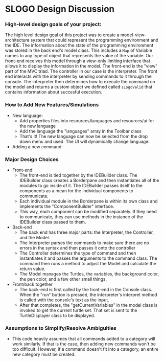 # SLOGO Design Discussion

### High-level design goals of your project:

The high level design goal of this project was to create a model-view-architecture system that could represent the programming environment and the IDE. The information about the state of the programming environment was stored in the back end's model class. This includes a ``Map`` of Variable names to any type of object that represents the value of the variable. Our front-end receives this model through a view-only limiting interface that allows it to display the information in the model. The front-end is the "view" part of the MVC triad. The controller in our case is the interpreter. The front end interacts with the interpreter by sending commands to it through the console. The interpreter then determines how to execute the command on the model and returns a custom object we defined called ``sLogoValid`` that contains information about succesful execution.

### How to Add New Features/Simulations
* New language:
	* Add properties files into resources/languages and resources/ui for the new language
	* Add the language the "languages" array in the Toolbar class
	* That's it! The new language can now be selected from the drop down menu and used. The UI will dynamically change language.
* Adding a new command:
	
### Major Design Choices
* Front-end
	* The front-end is tied together by the IDEBuilder class. The IDEBuilder class creates a Borderpane and then instantiates all of the modules to go inside of it. The IDEBuilder passes itself to the components as a mean for the individual components to communicate.
	* Each individual module in the Borderpane is within its own class and implements the "ComponentBuilder" interface. 
	* This way, each component can be modified separately. If they need to communicate, they can use methods in the instance of the IDEBuilder class passed to them.
* Back-end
    * The back end has three major parts: the Interpreter, the Controller, and the Model.
    * The Interpreter parses the commands to make sure there are no errors in the syntax and then passes it onto the controller
    * The Controller determines the type of command and then instantiates it and passes the arguments to the command class. The command then runs a method to adjust the Model and calculate the return value.
    * The Model manages the Turtles, the variables, the background color, the pen color, and a few other small things.
* Front/back together
	* The back-end is first called by the front-end in the Console class. When the "run" button is pressed, the interpreter's interpret method is called with the console's text as the input.
	* After that completes, the "getCurrentVariables" in the model class is invoked to get the current turtle set. That set is sent to the TurtleDisplayer class to be displayed.

### Assumptions to Simplify/Resolve Ambiguities
* This code heavily assumes that all commands added to a category will work similarly. If that is the case, then adding new commands won't be too difficult. However, if a command doesn't fit into a category, an entire new category must be created. 